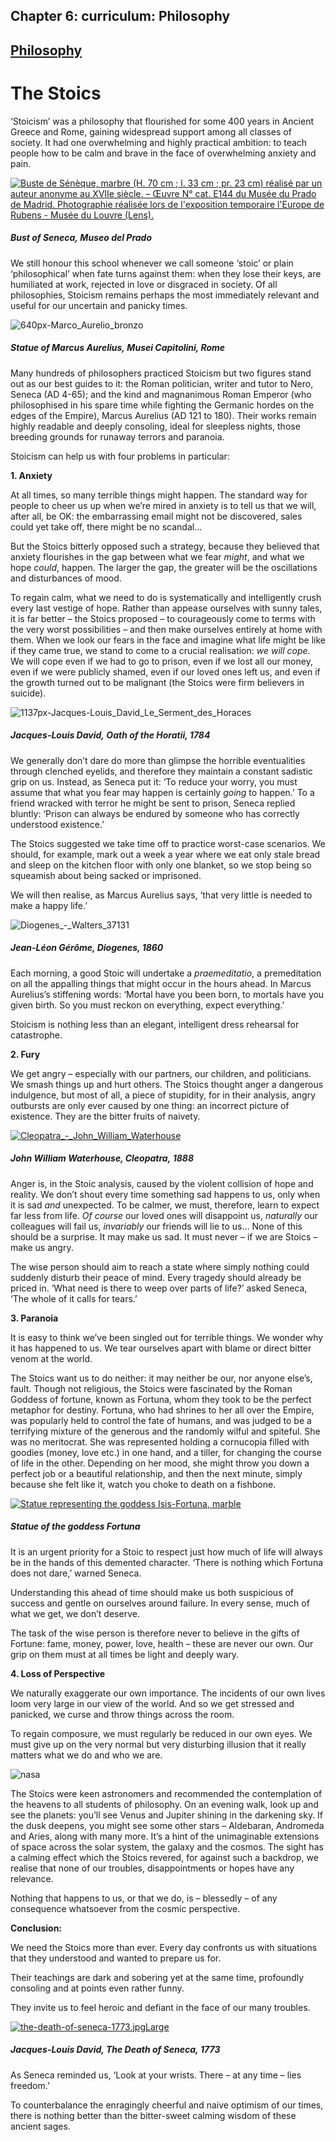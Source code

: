 Chapter  6: curriculum: Philosophy
---------------------------------

[Philosophy](../category/curriculum/philosophy/index.html)
----------------------------------------------------------

The Stoics
==========

‘Stoicism’ was a philosophy that flourished for some 400 years in Ancient Greece and Rome, gaining widespread support among all classes of society. It had one overwhelming and highly practical ambition: to teach people how to be calm and brave in the face of overwhelming anxiety and pain.

[![Buste de Sénèque, marbre (H. 70 cm ; l. 33 cm ; pr. 23 cm) réalisé par un auteur anonyme au XVIIe siècle. – Œuvre N° cat. E144 du Musée du Prado de Madrid. Photographie réalisée lors de l'exposition temporaire l'Europe de Rubens - Musée du Louvre (Lens).](http://i0.wp.com/www.thebookoflife.org/wp-content/uploads/2014/11/0_Sénèque_-_Musée_du_Prado_-_Cat._144_-_211.jpeg?resize=627%2C502)](http://i0.wp.com/www.thebookoflife.org/wp-content/uploads/2014/11/0_Sénèque_-_Musée_du_Prado_-_Cat._144_-_211.jpeg)

##### Bust of Seneca, Museo del Prado

<span class="s1">We still honour this school whenever we call someone ‘stoic’ or plain ‘philosophical’ when fate turns against them: when they lose their keys, are humiliated at work, rejected in love or disgraced in society. Of all philosophies, Stoicism remains perhaps the most immediately relevant and useful for our uncertain and panicky times.</span>

![640px-Marco\_Aurelio\_bronzo](http://i1.wp.com/www.thebookoflife.org/wp-content/uploads/2014/09/640px-Marco_Aurelio_bronzo.jpeg)

##### Statue of Marcus Aurelius, Musei Capitolini, Rome

<span class="s1">Many hundreds of philosophers practiced Stoicism but two figures stand out as our best guides to it: the Roman politician, writer and tutor to Nero, Seneca (AD 4-65); and the kind and magnanimous Roman Emperor (who philosophised in his spare time while fighting the Germanic hordes on the edges of the Empire), Marcus Aurelius (AD 121 to 180). Their works remain highly readable and deeply consoling, ideal for sleepless nights, those breeding grounds for runaway terrors and paranoia.</span>

Stoicism can help us with four problems in particular:

**<span class="s1">1. Anxiety</span>**

<span class="s1">At all times, so many terrible things might happen. The standard way for people to cheer us up when we’re mired in anxiety is to tell us that we will, after all, be OK: the embarrassing email might not be discovered, sales could yet take off, there might be no scandal…</span>

<span class="s1">But the Stoics bitterly opposed such a strategy, because they believed that anxiety flourishes in the gap between what we fear *might*, and what we hope *could*, happen. The larger the gap, the greater will be the oscillations and disturbances of mood.</span>

<span class="s1">To regain calm, what we need to do is systematically and intelligently crush every last vestige of hope. Rather than appease ourselves with sunny tales, it is far better – the Stoics proposed – to courageously come to terms with the very worst possibilities – and then make ourselves entirely at home with them. When we look our fears in the face and imagine what life might be like if they came true, we stand to come to a crucial realisation: *we will cope*. We will cope even if we had to go to prison, even if we lost all our money, even if we were publicly shamed, even if our loved ones left us, and even if the growth turned out to be malignant (the Stoics were firm believers in suicide).</span>

![1137px-Jacques-Louis\_David\_Le\_Serment\_des\_Horaces](http://i2.wp.com/www.thebookoflife.org/wp-content/uploads/2014/09/1137px-Jacques-Louis_David_Le_Serment_des_Horaces.jpg)

##### Jacques-Louis David, <span style="color: #222222;">Oath of the Horatii, 1784</span>

<span class="s1">We generally don’t dare do more than glimpse the horrible eventualities through clenched eyelids, and therefore they maintain a constant sadistic grip on us. Instead, as Seneca put it: ‘To reduce your worry, you must assume that what you fear may happen is certainly *going* to happen.’ To a friend wracked with terror he might be sent to prison, Seneca replied bluntly: ‘Prison can always be endured by someone who has correctly understood existence.’</span>

<span class="s1">The Stoics suggested we take time off to practice worst-case scenarios. We should, for example, mark out a week a year where we eat only stale bread and sleep on the kitchen floor with only one blanket, so we stop being so squeamish about being sacked or imprisoned.</span>

<span class="s1">We will then realise, as Marcus Aurelius says, ‘that very little is needed to make a happy life.’</span>

![Diogenes\_-\_Walters\_37131](http://i2.wp.com/www.thebookoflife.org/wp-content/uploads/2014/09/Diogenes_-_Walters_37131.jpg)

##### Jean-Léon Gérôme, Diogenes, 1860

<span class="s1">Each morning, a good Stoic will undertake a *praemeditatio*, a premeditation on all the appalling things that might occur in the hours ahead. In Marcus Aurelius’s stiffening words: ‘Mortal have you been born, to mortals have you given birth. So you must reckon on everything, expect everything.’</span>

<span class="s1">Stoicism is nothing less than an elegant, intelligent dress rehearsal for catastrophe.</span>

**<span class="s1">2. Fury</span>**

<span class="s1">We get angry – especially with our partners, our children, and politicians. We smash things up and hurt others. The Stoics thought anger a dangerous indulgence, but most of all, a piece of stupidity, for in their analysis, angry outbursts are only ever caused by one thing: an incorrect picture of existence. They are the bitter fruits of naivety.</span>

[![Cleopatra\_-\_John\_William\_Waterhouse](http://i1.wp.com/www.thebookoflife.org/wp-content/uploads/2014/11/Cleopatra_-_John_William_Waterhouse.jpg?resize=635%2C463)](http://i0.wp.com/www.thebookoflife.org/wp-content/uploads/2014/11/Cleopatra_-_John_William_Waterhouse.jpg)

##### John William Waterhouse, Cleopatra, <span style="color: #252525;">1888</span>

<span class="s1">Anger is, in the Stoic analysis, caused by the violent collision of hope and reality. We don’t shout every time something sad happens to us, only when it is sad *and* unexpected. To be calmer, we must, therefore, learn to expect far less from life. *Of course* our loved ones will disappoint us, *naturally* our colleagues will fail us, *invariably* our friends will lie to us… None of this should be a surprise. It may make us sad. It must never – if we are Stoics – make us angry.</span>

<span class="s1">The wise person should aim to reach a state where simply nothing could suddenly disturb their peace of mind. Every tragedy should already be priced in. ‘What need is there to weep over parts of life?’ asked Seneca, ‘The whole of it calls for tears.’</span>

**<span class="s1">3. Paranoia</span>**

<span class="s1">It is easy to think we’ve been singled out for terrible things. We wonder why it has happened to us. We tear ourselves apart with blame or direct bitter venom at the world.</span>

<span class="s1">The Stoics want us to do neither: it may neither be our, nor anyone else’s, fault. Though not religious, the Stoics were fascinated by the Roman Goddess of fortune, known as Fortuna, whom they took to be the perfect metaphor for destiny. Fortuna, who had shrines to her all over the Empire, was popularly held to control the fate of humans, and was judged to be a terrifying mixture of the generous and the randomly wilful and spiteful. She was no meritocrat. She was represented holding a cornucopia filled with goodies (money, love etc.) in one hand, and a tiller, for changing the course of life in the other. Depending on her mood, she might throw you down a perfect job or a beautiful relationship, and then the next minute, simply because she felt like it, watch you choke to death on a fishbone.</span>

[![Statue representing the goddess Isis-Fortuna, marble](http://i1.wp.com/www.thebookoflife.org/wp-content/uploads/2014/11/fortune21.jpg?resize=635%2C426)](http://i2.wp.com/www.thebookoflife.org/wp-content/uploads/2014/11/fortune21.jpg)

##### Statue of the goddess Fortuna

<span class="s1">It is an urgent priority for a Stoic to respect just how much of life will always be in the hands of this demented character. ‘There is nothing which Fortuna does not dare,’ warned Seneca.</span>

<span class="s1">Understanding this ahead of time should make us both suspicious of success and gentle on ourselves around failure. In every sense, much of what we get, we don’t deserve.</span>

<span class="s1">The task of the wise person is therefore never to believe in the gifts of Fortune: fame, money, power, love, health – these are never our own. Our grip on them must at all times be light and deeply wary.</span>

**<span class="s1">4. Loss of Perspective</span>**

<span class="s1">We naturally exaggerate our own importance. The incidents of our own lives loom very large in our view of the world. And so we get stressed and panicked, we curse and throw things across the room.</span>

<span class="s1">To regain composure, we must regularly be reduced in our own eyes. We must give up on the very normal but very disturbing illusion that it really matters what we do and who we are.</span>

![nasa](http://i1.wp.com/www.thebookoflife.org/wp-content/uploads/2014/09/nasa.jpg)

<span class="s1">The Stoics were keen astronomers and recommended the contemplation of the heavens to all students of philosophy. On an evening walk, look up and see the planets: you’ll see Venus and Jupiter shining in the darkening sky. If the dusk deepens, you might see some other stars – Aldebaran, Andromeda and Aries, along with many more. It’s a hint of the unimaginable extensions of space across the solar system, the galaxy and the cosmos. The sight has a calming effect which the Stoics revered, for against such a backdrop, we realise that none of our troubles, disappointments or hopes have any relevance.</span>

<span class="s1">Nothing that happens to us, or that we do, is – blessedly – of any consequence whatsoever from the cosmic perspective.</span>

**<span class="s1">Conclusion:</span>**

<span class="s1">We need the Stoics more than ever. Every day confronts us with situations that they understood and wanted to prepare us for.</span>

<span class="s1">Their teachings are dark and sobering yet at the same time, profoundly consoling and at points even rather funny.</span>

<span class="s1">They invite us to feel heroic and defiant in the face of our many troubles.</span>

[![the-death-of-seneca-1773.jpgLarge](http://i0.wp.com/www.thebookoflife.org/wp-content/uploads/2014/11/the-death-of-seneca-1773.jpgLarge.jpg?resize=635%2C394)](http://i1.wp.com/www.thebookoflife.org/wp-content/uploads/2014/11/the-death-of-seneca-1773.jpgLarge.jpg)

##### Jacques-Louis David, The Death of Seneca, 1773

<span class="s1">As Seneca reminded us, ‘Look at your wrists. There – at any time – lies freedom.’</span>

<span class="s1">To counterbalance the enragingly cheerful and naive optimism of our times, there is nothing better than the bitter-sweet calming wisdom of these ancient sages.</span>

